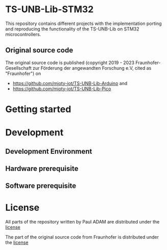 # TS-UNB-Lib-STM32

This repository contains different projects with the implementation porting and reproducing the functionality of the TS-UNB-Lib on STM32 microcontrollers.

## Original source code

The original source code is published (copyright 2019 - 2023 Fraunhofer-Gesellschaft zur Förderung der angewandten Forschung e.V, cited as "Fraunhofer") on 
* https://github.com/mioty-iot/TS-UNB-Lib-Arduino and
* https://github.com/mioty-iot/TS-UNB-Lib-Pico

# Getting started

# Development

## Development Environment

## Hardware prerequisite

## Software prerequisite

# License

All parts of the repository written by Paul ADAM are distributed under the [license](https://github.com/paul-adam/TS-UNB-Lib-STM32/blob/main/LICENSE.md)

The part of the original source code from Fraunhofer is distributed under the [license](https://github.com/paul-adam/TS-UNB-Lib-STM32/blob/main/LICENSE-Fraunhofer.md)